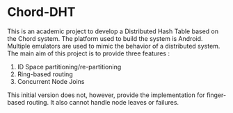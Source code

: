 Chord-DHT
=========

This is an academic project to develop a Distributed Hash Table based on the Chord system. The platform used to build the system is Android. Multiple emulators are used to mimic the behavior of a distributed system. The main aim of this project is to provide three features : 

   1. ID Space partitioning/re-partitioning
   2. Ring-based routing
   3. Concurrent Node Joins
   
This initial version does not, however, provide the implementation for finger-based routing. It also cannot handle node leaves or failures.
